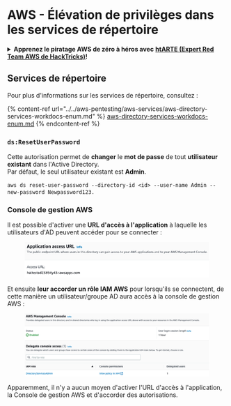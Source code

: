 # AWS - Élévation de privilèges dans les services de répertoire

<details>

<summary><strong>Apprenez le piratage AWS de zéro à héros avec</strong> <a href="https://training.hacktricks.xyz/courses/arte"><strong>htARTE (Expert Red Team AWS de HackTricks)</strong></a><strong>!</strong></summary>

Autres façons de soutenir HackTricks :

* Si vous souhaitez voir votre **entreprise annoncée dans HackTricks** ou **télécharger HackTricks en PDF**, consultez les [**PLANS D'ABONNEMENT**](https://github.com/sponsors/carlospolop) !
* Obtenez le [**swag officiel PEASS & HackTricks**](https://peass.creator-spring.com)
* Découvrez [**La famille PEASS**](https://opensea.io/collection/the-peass-family), notre collection exclusive de [**NFTs**](https://opensea.io/collection/the-peass-family)
* **Rejoignez le** 💬 [**groupe Discord**](https://discord.gg/hRep4RUj7f) ou le [**groupe Telegram**](https://t.me/peass) ou **suivez-nous** sur **Twitter** 🐦 [**@hacktricks_live**](https://twitter.com/hacktricks_live)**.**
* **Partagez vos astuces de piratage en soumettant des PR aux** [**HackTricks**](https://github.com/carlospolop/hacktricks) et [**HackTricks Cloud**](https://github.com/carlospolop/hacktricks-cloud) dépôts GitHub.

</details>

## Services de répertoire

Pour plus d'informations sur les services de répertoire, consultez :

{% content-ref url="../../aws-pentesting/aws-services/aws-directory-services-workdocs-enum.md" %}
[aws-directory-services-workdocs-enum.md](../../aws-pentesting/aws-services/aws-directory-services-workdocs-enum.md)
{% endcontent-ref %}

### `ds:ResetUserPassword`

Cette autorisation permet de **changer** le **mot de passe** de tout **utilisateur existant** dans l'Active Directory.\
Par défaut, le seul utilisateur existant est **Admin**.
```
aws ds reset-user-password --directory-id <id> --user-name Admin --new-password Newpassword123.
```
### Console de gestion AWS

Il est possible d'activer une **URL d'accès à l'application** à laquelle les utilisateurs d'AD peuvent accéder pour se connecter :

<figure><img src="../../../.gitbook/assets/image (16) (2).png" alt=""><figcaption></figcaption></figure>

Et ensuite **leur accorder un rôle IAM AWS** pour lorsqu'ils se connectent, de cette manière un utilisateur/groupe AD aura accès à la console de gestion AWS :

<figure><img src="../../../.gitbook/assets/image (17) (1).png" alt=""><figcaption></figcaption></figure>

Apparemment, il n'y a aucun moyen d'activer l'URL d'accès à l'application, la Console de gestion AWS et d'accorder des autorisations.
